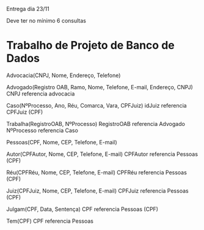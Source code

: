 Entrega dia 23/11

Deve ter no mínimo 6 consultas

# Trabalho de Projeto de Banco de Dados

Advocacia(CNPJ, Nome, Endereço, Telefone)

Advogado(Registro OAB, Ramo, Nome, Telefone, E-mail, Endereço, CNPJ)
	CNPJ referencia advocacia

Caso(NºProcesso, Ano, Réu, Comarca, Vara, CPFJuiz)
	idJuiz referencia CPFJuiz (CPF)

Trabalha(RegistroOAB, NºProcesso)
	RegistroOAB referencia Advogado
	NºProcesso referencia Caso

Pessoas(CPF, Nome, CEP, Telefone, E-mail)

Autor(CPFAutor, Nome, CEP, Telefone, E-mail)
	CPFAutor referencia Pessoas (CPF)

Réu(CPFRéu, Nome, CEP, Telefone, E-mail)
	CPFRéu referencia Pessoas (CPF)

Juiz(CPFJuiz, Nome, CEP, Telefone, E-mail)
	CPFJuiz  referencia Pessoas (CPF)

Julgam(CPF, Data, Sentença)
	CPF referencia Pessoas (CPF)

Tem(CPF)
	CPF referencia Pessoas
